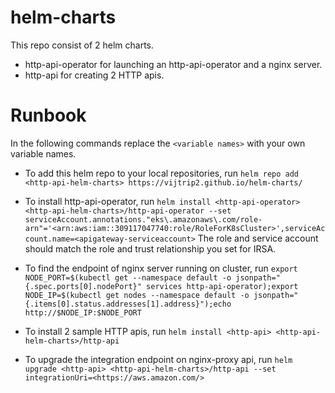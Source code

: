 # helm-charts
This repo consist of 2 helm charts.
* http-api-operator for launching an http-api-operator and a nginx server.
* http-api for creating 2 HTTP apis.

# Runbook
In the following commands replace the ```<variable names>``` with your own variable names.

* To add this helm repo to your local repositories, run
```helm repo add <http-api-helm-charts> https://vijtrip2.github.io/helm-charts/```

* To install http-api-operator, run 
```helm install <http-api-operator> <http-api-helm-charts>/http-api-operator --set serviceAccount.annotations."eks\.amazonaws\.com/role-arn"='<arn:aws:iam::309117047740:role/RoleForK8sCluster>',serviceAccount.name=<apigateway-serviceaccount>```
The role and service account should match the role and trust relationship you set for IRSA.

* To find the endpoint of nginx server running on cluster, run
```export NODE_PORT=$(kubectl get --namespace default -o jsonpath="{.spec.ports[0].nodePort}" services http-api-operator);export NODE_IP=$(kubectl get nodes --namespace default -o jsonpath="{.items[0].status.addresses[1].address}");echo http://$NODE_IP:$NODE_PORT```


* To install 2 sample HTTP apis, run
```helm install <http-api> <http-api-helm-charts>/http-api```

* To upgrade the integration endpoint on nginx-proxy api, run
```helm upgrade <http-api> <http-api-helm-charts>/http-api --set integrationUri=<https://aws.amazon.com/>```

